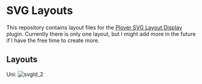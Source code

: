 # SVG Layouts

This repository contains layout files for the [Plover SVG Layout Display](https://github.com/Kaoffie/plover_svg_layout_display) plugin. Currently there is only one layout, but I might add more in the future if I have the free time to create more.


## Layouts

Uni: 
![svgld_2](https://user-images.githubusercontent.com/30435273/178503535-26bcdb13-d74b-40cf-ab64-e6c0c8e6d4dc.png)